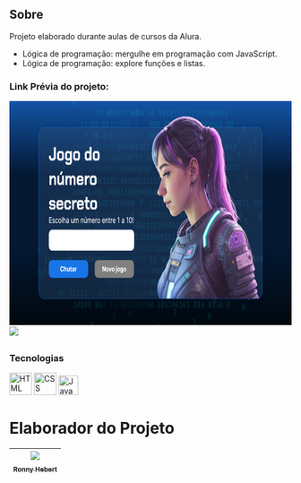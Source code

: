 ## Sobre
Projeto elaborado durante aulas de cursos da Alura.
- Lógica de programação: mergulhe em programação com JavaScript.
- Lógica de programação: explore funções e listas.

### Link Prévia do projeto:
[<img loading="lazy" src="img/numero-secreto-jogo.png" width=700 height=400 target="_blank"><br><sub></sub>](https://jogo-three-phi.vercel.app/) <img src="https://media0.giphy.com/media/MCmgzoIYmFSheDVrte/giphy.gif?cid=790b7611c04jf022tnqwpi05jkspv1t88rygyqwd3aebkazj&ep=v1_gifs_search&rid=giphy.gif&ct=s" heigth=40 width=40>

### Tecnologias
<div>
<img src="https://cdn.worldvectorlogo.com/logos/html5-2.svg" title="HTML" width="40" height="40" /> 
<img src="https://cdn.jsdelivr.net/gh/devicons/devicon@latest/icons/css3/css3-original-wordmark.svg" title="CSS" width="40" height="40"/>
<img src="https://icon-library.com/images/javascript-icon-png/javascript-icon-png-23.jpg" title="JavaScript" width="35" height="35"/>
</div>

# Elaborador do Projeto
| [<img loading="lazy" src="https://avatars.githubusercontent.com/u/61034508?v=4?v=4" width=115><br><sub>Ronny Hebert</sub>](https://github.com/SrHebert) |
| :---: |
